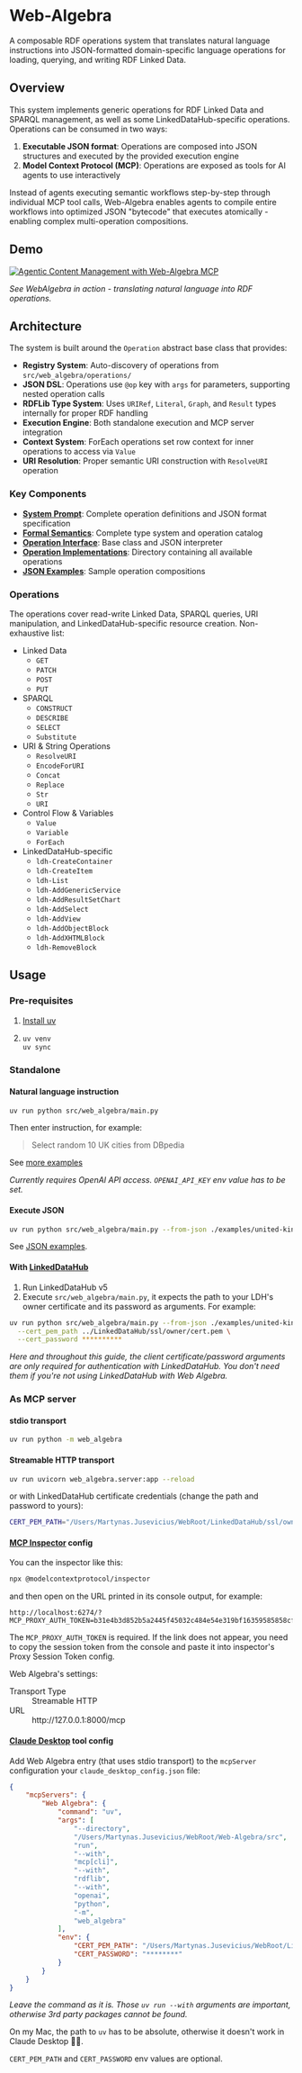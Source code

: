 # Web-Algebra

A composable RDF operations system that translates natural language instructions into JSON-formatted domain-specific language operations for loading, querying, and writing RDF Linked Data.

## Overview

This system implements generic operations for RDF Linked Data and SPARQL management, as well as some LinkedDataHub-specific operations. Operations can be consumed in two ways:

1. **Executable JSON format**: Operations are composed into JSON structures and executed by the provided execution engine
2. **Model Context Protocol (MCP)**: Operations are exposed as tools for AI agents to use interactively

Instead of agents executing semantic workflows step-by-step through individual MCP tool calls, Web-Algebra enables agents to compile entire workflows into optimized JSON "bytecode" that executes atomically - enabling complex multi-operation compositions.

## Demo

[![ Agentic Content Management with Web-Algebra MCP](https://img.youtube.com/vi/eRMrSqKc9_E/0.jpg)](https://www.youtube.com/watch?v=eRMrSqKc9_E)

*See WebAlgebra in action - translating natural language into RDF operations.*

## Architecture

The system is built around the `Operation` abstract base class that provides:
- **Registry System**: Auto-discovery of operations from `src/web_algebra/operations/`
- **JSON DSL**: Operations use `@op` key with `args` for parameters, supporting nested operation calls
- **RDFLib Type System**: Uses `URIRef`, `Literal`, `Graph`, and `Result` types internally for proper RDF handling
- **Execution Engine**: Both standalone execution and MCP server integration
- **Context System**: ForEach operations set row context for inner operations to access via `Value`
- **URI Resolution**: Proper semantic URI construction with `ResolveURI` operation

### Key Components

- **[System Prompt](prompts/system.md)**: Complete operation definitions and JSON format specification
- **[Formal Semantics](formal-semantics.md)**: Complete type system and operation catalog
- **[Operation Interface](src/web_algebra/operation.py)**: Base class and JSON interpreter
- **[Operation Implementations](src/web_algebra/operations/)**: Directory containing all available operations
- **[JSON Examples](examples/)**: Sample operation compositions

### Operations

The operations cover read-write Linked Data, SPARQL queries, URI manipulation, and LinkedDataHub-specific resource creation. Non-exhaustive list:

- Linked Data
  - `GET`
  - `PATCH`
  - `POST`
  - `PUT`
- SPARQL
  - `CONSTRUCT`
  - `DESCRIBE`
  - `SELECT`
  - `Substitute`
- URI & String Operations
  - `ResolveURI`
  - `EncodeForURI`
  - `Concat`
  - `Replace`
  - `Str`
  - `URI`
- Control Flow & Variables
  - `Value`
  - `Variable`
  - `ForEach`
- LinkedDataHub-specific
  - `ldh-CreateContainer`
  - `ldh-CreateItem`
  - `ldh-List`
  - `ldh-AddGenericService`
  - `ldh-AddResultSetChart`
  - `ldh-AddSelect`
  - `ldh-AddView`
  - `ldh-AddObjectBlock`
  - `ldh-AddXHTMLBlock`
  - `ldh-RemoveBlock`

## Usage

### Pre-requisites

1. [Install uv](https://docs.astral.sh/uv/getting-started/installation/)
2. ```bash
   uv venv
   uv sync
   ```

### Standalone

#### Natural language instruction

```bash
uv run python src/web_algebra/main.py
```

Then enter instruction, for example:
> Select random 10 UK cities from DBpedia

See [more examples](examples.md)

_Currently requires OpenAI API access. `OPENAI_API_KEY` env value has to be set._

#### Execute JSON

```bash
uv run python src/web_algebra/main.py --from-json ./examples/united-kingdom-cities.json
```

See [JSON examples](examples).

#### With [LinkedDataHub](https://atomgraph.github.io/LinkedDataHub/)

1. Run LinkedDataHub v5
2. Execute `src/web_algebra/main.py`, it expects the path to your LDH's owner certificate and its password as arguments. For example:

```bash
uv run python src/web_algebra/main.py --from-json ./examples/united-kingdom-cities.json \
  --cert_pem_path ../LinkedDataHub/ssl/owner/cert.pem \
  --cert_password **********
```

_Here and throughout this guide, the client certificate/password arguments are only required for authentication with LinkedDataHub. You don't need them if you're not using LinkedDataHub with Web Algebra._

### As MCP server

#### stdio transport

```bash
uv run python -m web_algebra
```

#### Streamable HTTP transport

```bash
uv run uvicorn web_algebra.server:app --reload
```
or with LinkedDataHub certificate credentials (change the path and password to yours):

```bash
CERT_PEM_PATH="/Users/Martynas.Jusevicius/WebRoot/LinkedDataHub/ssl/owner/cert.pem" CERT_PASSWORD="********" uv run uvicorn web_algebra.server:app --reload
```

#### [MCP Inspector](https://github.com/modelcontextprotocol/inspector) config

You can the inspector like this:

```bash
npx @modelcontextprotocol/inspector
```
and then open on the URL printed in its console output, for example:
```
http://localhost:6274/?MCP_PROXY_AUTH_TOKEN=b31e4b3d852b5a2445f45032c484e54e319bf16359585858cf88fe9a90816744
```

The `MCP_PROXY_AUTH_TOKEN` is required. If the link does not appear, you need to copy the session token from the console and paste it into inspector's Proxy Session Token config.

Web Algebra's settings:

<dl>
    <dt>Transport Type</dt>
    <dd>Streamable HTTP</dd>
    <dt>URL</dt>
    <dd>http://127.0.0.1:8000/mcp</dd>
</dl>

#### [Claude Desktop](https://claude.ai/download) tool config

Add Web Algebra entry (that uses stdio transport) to the `mcpServer` configuration your `claude_desktop_config.json` file:
```json
{
    "mcpServers": {
        "Web Algebra": {
            "command": "uv",
            "args": [
                "--directory",
                "/Users/Martynas.Jusevicius/WebRoot/Web-Algebra/src",
                "run",
                "--with",
                "mcp[cli]",
                "--with",
                "rdflib",
                "--with",
                "openai",
                "python",
                "-m",
                "web_algebra"
            ],
            "env": {
                "CERT_PEM_PATH": "/Users/Martynas.Jusevicius/WebRoot/LinkedDataHub/ssl/owner/cert.pem",
                "CERT_PASSWORD": "********"
            }
        }
    }
}
```
_Leave the command as it is. Those `uv run --with` arguments are important, otherwise 3rd party packages cannot be found._

On my Mac, the path to `uv` has to be absolute, otherwise it doesn't work in Claude Desktop 🤷‍♂️.

`CERT_PEM_PATH` and `CERT_PASSWORD` env values are optional.
